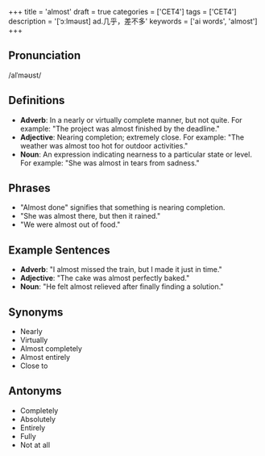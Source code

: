 +++
title = 'almost'
draft = true
categories = ['CET4']
tags = ['CET4']
description = '[ˈɔːlməust] ad.几乎，差不多'
keywords = ['ai words', 'almost']
+++

## Pronunciation
/alˈməʊst/

## Definitions
- **Adverb**: In a nearly or virtually complete manner, but not quite. For example: "The project was almost finished by the deadline."
- **Adjective**: Nearing completion; extremely close. For example: "The weather was almost too hot for outdoor activities."
- **Noun**: An expression indicating nearness to a particular state or level. For example: "She was almost in tears from sadness."

## Phrases
- "Almost done" signifies that something is nearing completion.
- "She was almost there, but then it rained."
- "We were almost out of food."

## Example Sentences
- **Adverb**: "I almost missed the train, but I made it just in time."
- **Adjective**: "The cake was almost perfectly baked."
- **Noun**: "He felt almost relieved after finally finding a solution."

## Synonyms
- Nearly
- Virtually
- Almost completely
- Almost entirely
- Close to

## Antonyms
- Completely
- Absolutely
- Entirely
- Fully
- Not at all

